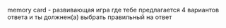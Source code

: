 memory card - развивающая игра где тебе предлагается 4 вариантов ответа и ты должнен(а) выбрать правильный на ответ
